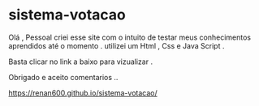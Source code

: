 # sistema-votacao

Olá , Pessoal criei esse site com o intuito de testar meus conhecimentos aprendidos até o momento .
utilizei um Html , Css  e Java Script .

Basta clicar no link a baixo para vizualizar .

Obrigado e aceito comentarios .. 

https://renan600.github.io/sistema-votacao/
